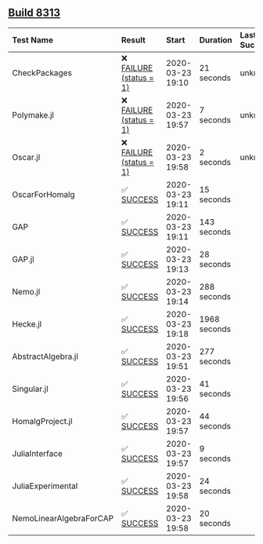 ## [Build 8313](https://oscarci.mathematik.uni-kl.de/job/oscar/8313/)

| Test Name    | Result | Start | Duration | Last Success |
|:-------------|:-------|:------|:---------|:-------------|
| CheckPackages | ❌ [FAILURE (status = 1)](https://oscarci.mathematik.uni-kl.de/job/oscar/8313/artifact/logs/build-8313/CheckPackages.log) | 2020-03-23 19:10 | 21 seconds | unknown |
| Polymake.jl | ❌ [FAILURE (status = 1)](https://oscarci.mathematik.uni-kl.de/job/oscar/8313/artifact/logs/build-8313/Polymake.jl.log) | 2020-03-23 19:57 | 7 seconds | unknown |
| Oscar.jl | ❌ [FAILURE (status = 1)](https://oscarci.mathematik.uni-kl.de/job/oscar/8313/artifact/logs/build-8313/Oscar.jl.log) | 2020-03-23 19:58 | 2 seconds | unknown |
| OscarForHomalg | ✅ [SUCCESS](https://oscarci.mathematik.uni-kl.de/job/oscar/8313/artifact/logs/build-8313/OscarForHomalg.log) | 2020-03-23 19:11 | 15 seconds |  |
| GAP | ✅ [SUCCESS](https://oscarci.mathematik.uni-kl.de/job/oscar/8313/artifact/logs/build-8313/GAP.log) | 2020-03-23 19:11 | 143 seconds |  |
| GAP.jl | ✅ [SUCCESS](https://oscarci.mathematik.uni-kl.de/job/oscar/8313/artifact/logs/build-8313/GAP.jl.log) | 2020-03-23 19:13 | 28 seconds |  |
| Nemo.jl | ✅ [SUCCESS](https://oscarci.mathematik.uni-kl.de/job/oscar/8313/artifact/logs/build-8313/Nemo.jl.log) | 2020-03-23 19:14 | 288 seconds |  |
| Hecke.jl | ✅ [SUCCESS](https://oscarci.mathematik.uni-kl.de/job/oscar/8313/artifact/logs/build-8313/Hecke.jl.log) | 2020-03-23 19:18 | 1968 seconds |  |
| AbstractAlgebra.jl | ✅ [SUCCESS](https://oscarci.mathematik.uni-kl.de/job/oscar/8313/artifact/logs/build-8313/AbstractAlgebra.jl.log) | 2020-03-23 19:51 | 277 seconds |  |
| Singular.jl | ✅ [SUCCESS](https://oscarci.mathematik.uni-kl.de/job/oscar/8313/artifact/logs/build-8313/Singular.jl.log) | 2020-03-23 19:56 | 41 seconds |  |
| HomalgProject.jl | ✅ [SUCCESS](https://oscarci.mathematik.uni-kl.de/job/oscar/8313/artifact/logs/build-8313/HomalgProject.jl.log) | 2020-03-23 19:57 | 44 seconds |  |
| JuliaInterface | ✅ [SUCCESS](https://oscarci.mathematik.uni-kl.de/job/oscar/8313/artifact/logs/build-8313/JuliaInterface.log) | 2020-03-23 19:57 | 9 seconds |  |
| JuliaExperimental | ✅ [SUCCESS](https://oscarci.mathematik.uni-kl.de/job/oscar/8313/artifact/logs/build-8313/JuliaExperimental.log) | 2020-03-23 19:58 | 24 seconds |  |
| NemoLinearAlgebraForCAP | ✅ [SUCCESS](https://oscarci.mathematik.uni-kl.de/job/oscar/8313/artifact/logs/build-8313/NemoLinearAlgebraForCAP.log) | 2020-03-23 19:58 | 20 seconds |  |
